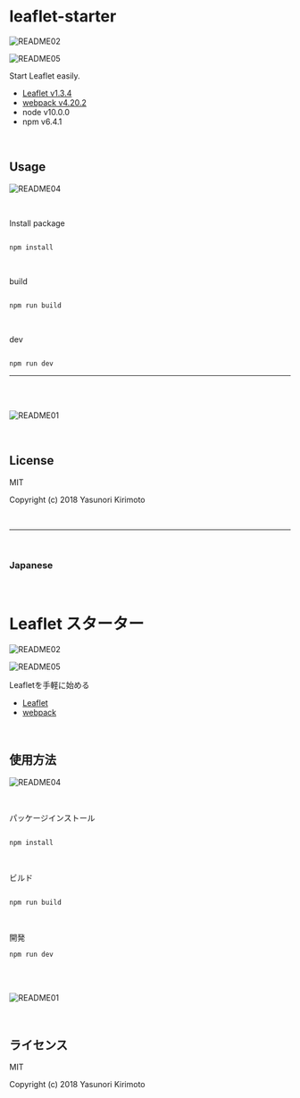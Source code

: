 # leaflet-starter

![README02](./img/README02.png)

![README05](./img/README05.png)

Start Leaflet easily.  
- [Leaflet v1.3.4](http://leafletjs.com) 
- [webpack v4.20.2](https://webpack.js.org)  
- node v10.0.0
- npm v6.4.1

<br>

## Usage

![README04](./img/README04.png)

<br>

Install package

```

npm install

```

<br>

build

```

npm run build

```

<br>

dev

```

npm run dev

```

---

<br>
<br>

![README01](./img/README01.gif)

<br>

## License
MIT

Copyright (c) 2018 Yasunori Kirimoto

<br>

---

<br>

### Japanese

<br>

# Leaflet スターター

![README02](./img/README02.png)

![README05](./img/README05.png)

Leafletを手軽に始める
- [Leaflet](http://leafletjs.com) 
- [webpack](https://webpack.js.org) 

<br>

##  使用方法

![README04](./img/README04.png)

<br>

パッケージインストール

```

npm install

```

<br>

ビルド

```

npm run build

```

<br>

開発

```
npm run dev

```

<br>
<br>

![README01](./img/README01.gif)

<br>

## ライセンス
MIT

Copyright (c) 2018 Yasunori Kirimoto

<br>
